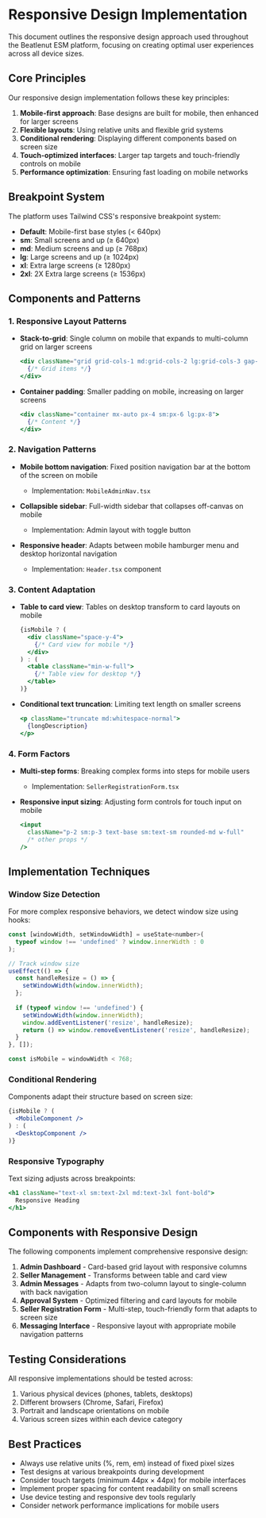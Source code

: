 # Responsive Design Implementation

This document outlines the responsive design approach used throughout the Beatlenut ESM platform, focusing on creating optimal user experiences across all device sizes.

## Core Principles

Our responsive design implementation follows these key principles:

1. **Mobile-first approach**: Base designs are built for mobile, then enhanced for larger screens
2. **Flexible layouts**: Using relative units and flexible grid systems
3. **Conditional rendering**: Displaying different components based on screen size
4. **Touch-optimized interfaces**: Larger tap targets and touch-friendly controls on mobile
5. **Performance optimization**: Ensuring fast loading on mobile networks

## Breakpoint System

The platform uses Tailwind CSS's responsive breakpoint system:

- **Default**: Mobile-first base styles (< 640px)
- **sm**: Small screens and up (≥ 640px)
- **md**: Medium screens and up (≥ 768px)
- **lg**: Large screens and up (≥ 1024px)
- **xl**: Extra large screens (≥ 1280px)
- **2xl**: 2X Extra large screens (≥ 1536px)

## Components and Patterns

### 1. Responsive Layout Patterns

- **Stack-to-grid**: Single column on mobile that expands to multi-column grid on larger screens
  ```jsx
  <div className="grid grid-cols-1 md:grid-cols-2 lg:grid-cols-3 gap-6">
    {/* Grid items */}
  </div>
  ```

- **Container padding**: Smaller padding on mobile, increasing on larger screens
  ```jsx
  <div className="container mx-auto px-4 sm:px-6 lg:px-8">
    {/* Content */}
  </div>
  ```

### 2. Navigation Patterns

- **Mobile bottom navigation**: Fixed position navigation bar at the bottom of the screen on mobile
  - Implementation: `MobileAdminNav.tsx`

- **Collapsible sidebar**: Full-width sidebar that collapses off-canvas on mobile
  - Implementation: Admin layout with toggle button

- **Responsive header**: Adapts between mobile hamburger menu and desktop horizontal navigation
  - Implementation: `Header.tsx` component

### 3. Content Adaptation

- **Table to card view**: Tables on desktop transform to card layouts on mobile
  ```jsx
  {isMobile ? (
    <div className="space-y-4">
      {/* Card view for mobile */}
    </div>
  ) : (
    <table className="min-w-full">
      {/* Table view for desktop */}
    </table>
  )}
  ```

- **Conditional text truncation**: Limiting text length on smaller screens
  ```jsx
  <p className="truncate md:whitespace-normal">
    {longDescription}
  </p>
  ```

### 4. Form Factors

- **Multi-step forms**: Breaking complex forms into steps for mobile users
  - Implementation: `SellerRegistrationForm.tsx`

- **Responsive input sizing**: Adjusting form controls for touch input on mobile
  ```jsx
  <input 
    className="p-2 sm:p-3 text-base sm:text-sm rounded-md w-full" 
    /* other props */
  />
  ```

## Implementation Techniques

### Window Size Detection

For more complex responsive behaviors, we detect window size using hooks:

```jsx
const [windowWidth, setWindowWidth] = useState<number>(
  typeof window !== 'undefined' ? window.innerWidth : 0
);

// Track window size
useEffect(() => {
  const handleResize = () => {
    setWindowWidth(window.innerWidth);
  };
  
  if (typeof window !== 'undefined') {
    setWindowWidth(window.innerWidth);
    window.addEventListener('resize', handleResize);
    return () => window.removeEventListener('resize', handleResize);
  }
}, []);

const isMobile = windowWidth < 768;
```

### Conditional Rendering

Components adapt their structure based on screen size:

```jsx
{isMobile ? (
  <MobileComponent />
) : (
  <DesktopComponent />
)}
```

### Responsive Typography

Text sizing adjusts across breakpoints:

```jsx
<h1 className="text-xl sm:text-2xl md:text-3xl font-bold">
  Responsive Heading
</h1>
```

## Components with Responsive Design

The following components implement comprehensive responsive design:

1. **Admin Dashboard** - Card-based grid layout with responsive columns
2. **Seller Management** - Transforms between table and card view
3. **Admin Messages** - Adapts from two-column layout to single-column with back navigation
4. **Approval System** - Optimized filtering and card layouts for mobile
5. **Seller Registration Form** - Multi-step, touch-friendly form that adapts to screen size
6. **Messaging Interface** - Responsive layout with appropriate mobile navigation patterns

## Testing Considerations

All responsive implementations should be tested across:

1. Various physical devices (phones, tablets, desktops)
2. Different browsers (Chrome, Safari, Firefox)
3. Portrait and landscape orientations on mobile
4. Various screen sizes within each device category

## Best Practices

- Always use relative units (%, rem, em) instead of fixed pixel sizes
- Test designs at various breakpoints during development
- Consider touch targets (minimum 44px × 44px) for mobile interfaces
- Implement proper spacing for content readability on small screens
- Use device testing and responsive dev tools regularly
- Consider network performance implications for mobile users